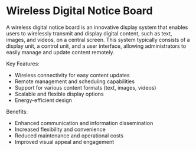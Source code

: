 # Wireless Digital Notice Board

A wireless digital notice board is an innovative display system that enables users to wirelessly transmit and display digital content, such as text, images, and videos, on a central screen. This system typically consists of a display unit, a control unit, and a user interface, allowing administrators to easily manage and update content remotely.

Key Features:

- Wireless connectivity for easy content updates
- Remote management and scheduling capabilities
- Support for various content formats (text, images, videos)
- Scalable and flexible display options
- Energy-efficient design

Benefits:

- Enhanced communication and information dissemination
- Increased flexibility and convenience
- Reduced maintenance and operational costs
- Improved visual appeal and engagement
